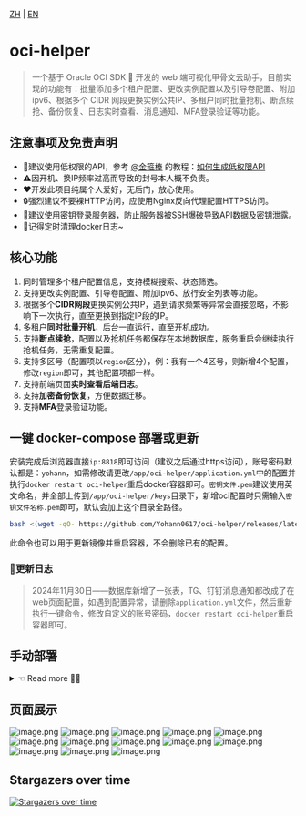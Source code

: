 [ZH](README.md) | [EN](README_EN.md)

# oci-helper

> 一个基于 Oracle OCI SDK 🐢 开发的 web 端可视化甲骨文云助手，目前实现的功能有：批量添加多个租户配置、更改实例配置以及引导卷配置、附加ipv6、根据多个 CIDR 网段更换实例公共IP、多租户同时批量抢机、断点续抢、备份恢复、日志实时查看、消息通知、MFA登录验证等功能。

## 注意事项及免责声明

- 🔑建议使用低权限的API，参考 [@金箍棒](https://t.me/jin_gubang) 的教程：[如何生成低权限API](https://telegra.ph/oralce-api-role-05-05)
- ⚠️因开机、换IP频率过高而导致的封号本人概不负责。
- ❤️开发此项目纯属个人爱好，无后门，放心使用。
- 🔒强烈建议不要裸HTTP访问，应使用Nginx反向代理配置HTTPS访问。
- 🔐建议使用密钥登录服务器，防止服务器被SSH爆破导致API数据及密钥泄露。
- 📃记得定时清理docker日志~

## 核心功能

1. 同时管理多个租户配置信息，支持模糊搜索、状态筛选。
2. 支持更改实例配置、引导卷配置、附加ipv6、放行安全列表等功能。
3. 根据多个**CIDR网段**更换实例公共IP，遇到请求频繁等异常会直接忽略，不影响下一次执行，直至更换到指定IP段的IP。
4. 多租户**同时批量开机**，后台一直运行，直至开机成功。
5. 支持**断点续抢**，配置以及抢机任务都保存在本地数据库，服务重启会继续执行抢机任务，无需重复配置。
6. 支持多区号（配置项以`region`区分），例：我有一个4区号，则新增4个配置，修改`region`即可，其他配置项都一样。
7. 支持前端页面**实时查看后端日志**。
8. 支持**加密备份恢复**，方便数据迁移。
9. 支持**MFA**登录验证功能。

## 一键 docker-compose 部署或更新

安装完成后浏览器直接`ip:8818`即可访问（建议之后通过https访问），账号密码默认都是：`yohann`，如需修改请更改`/app/oci-helper/application.yml`中的配置并执行`docker restart oci-helper`重启docker容器即可。`密钥文件.pem`建议使用英文命名，并全部上传到`/app/oci-helper/keys`目录下，新增oci配置时只需输入`密钥文件名称.pem`即可，默认会加上这个目录全路径。

```bash
bash <(wget -qO- https://github.com/Yohann0617/oci-helper/releases/latest/download/sh_oci-helper_install.sh)
```

此命令也可以用于更新镜像并重启容器，不会删除已有的配置。

### 📃更新日志

> 2024年11月30日——数据库新增了一张表，TG、钉钉消息通知都改成了在web页面配置，如遇到配置异常，请删除`application.yml`文件，然后重新执行一键命令，修改自定义的账号密码，`docker restart oci-helper`重启容器即可。

## 手动部署

<details>
    <summary> ☜ Read more 👨‍💻</summary>

### 1. 新建目录

创建密钥文件存放目录`/app/oci-helper/keys`，存放从甲骨文云控制台生成API时下载的`密钥文件.pem`，新增oci配置时只需输入`密钥文件名称.pem`即可，默认会加上这个目录全路径。

```bash
mkdir -p /app/oci-helper/keys && cd /app/oci-helper
```

### 2. 下载文件

1. 下载`Releases`中最新的`application.yml`、`oci-helper.db`这两个文件到`/app/oci-helper`目录下，并修改`application.yml`部分配置。
2. 如不使用 docker 部署则再下载一个`ocihelper-0.0.1.jar`文件到`/app/oci-helper`目录下，直接`nohup java -jar ocihelper-0.0.1.jar > /var/log/oci-helper.log &`运行即可（前提是环境上要有`jre8`或`jdk8`以上的环境）。

### 3. docker部署

需提前安装docker环境，支持arm64、amd64架构。

#### 3.1 方式一

docker直接运行：

```bash
docker run -d --name oci-helper --restart=always \
-p 8818:8818 \
-v /app/oci-helper/application.yml:/app/oci-helper/application.yml \
-v /app/oci-helper/oci-helper.db:/app/oci-helper/oci-helper.db \
-v /app/oci-helper/keys:/app/oci-helper/keys \
ghcr.io/yohann0617/oci-helper:master
```

#### 3.2 方式二

下载`Releases`中最新的`docker-compose.yml`到`/app/oci-helper`目录下，运行以下命令：

```bash
docker compose up -d
```

更新最新镜像：

```bash
docker compose pull && docker compose up -d
```

</details>

## 页面展示

![image.png](./img/0-login.png)
![image.png](./img/1-home.png)
![image.png](./img/1-user.png)
![image.png](./img/3-add-1.png)
![image.png](./img/3-add-2.png)
![image.png](./img/3-create.png)
![image.png](./img/3-instance-details.png)
![image.png](./img/3-instance-cfg.png)
![image.png](./img/4-task.png)
![image.png](./img/5-log.png)
![image.png](./img/6-basic-cfg.png)
![image.png](./img/7-backup.png)
![image.png](./img/8-inform.png)

## Stargazers over time

[![Stargazers over time](https://starchart.cc/Yohann0617/oci-helper.svg)](https://starchart.cc/Yohann0617/oci-helper)
